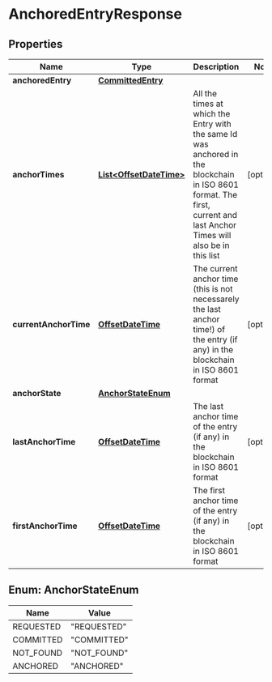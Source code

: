 
# AnchoredEntryResponse

## Properties
Name | Type | Description | Notes
------------ | ------------- | ------------- | -------------
**anchoredEntry** | [**CommittedEntry**](CommittedEntry.md) |  | 
**anchorTimes** | [**List&lt;OffsetDateTime&gt;**](OffsetDateTime.md) | All the times at which the Entry with the same Id was anchored in the blockchain in ISO 8601 format. The first, current and last Anchor Times will also be in this list |  [optional]
**currentAnchorTime** | [**OffsetDateTime**](OffsetDateTime.md) | The current anchor time (this is not necessarely the last anchor time!) of the entry (if any) in the blockchain in ISO 8601 format |  [optional]
**anchorState** | [**AnchorStateEnum**](#AnchorStateEnum) |  | 
**lastAnchorTime** | [**OffsetDateTime**](OffsetDateTime.md) | The last anchor time of the entry (if any) in the blockchain in ISO 8601 format |  [optional]
**firstAnchorTime** | [**OffsetDateTime**](OffsetDateTime.md) | The first anchor time of the entry (if any) in the blockchain in ISO 8601 format |  [optional]


<a name="AnchorStateEnum"></a>
## Enum: AnchorStateEnum
Name | Value
---- | -----
REQUESTED | &quot;REQUESTED&quot;
COMMITTED | &quot;COMMITTED&quot;
NOT_FOUND | &quot;NOT_FOUND&quot;
ANCHORED | &quot;ANCHORED&quot;



